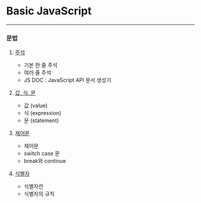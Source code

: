 # Basic JavaScript

---

### 문법

1. [주석](https://github.com/NewBean0312/JavaScript-study/commit/ce96cb1)

   - 기본 한 줄 주석
   - 여러 줄 주석
   - JS DOC : JavaScript API 문서 생성기

2. [값, 식, 문](https://github.com/NewBean0312/JavaScript-study/commit/77b8592)

   - 값 (value)
   - 식 (expression)
   - 문 (statement)

3. [제어문](https://github.com/NewBean0312/JavaScript-study/commit/b4171a2)

   - 제어문
   - switch case 문
   - break와 continue

4. [식별자]()

   - 식별자란
   - 식별자의 규칙
